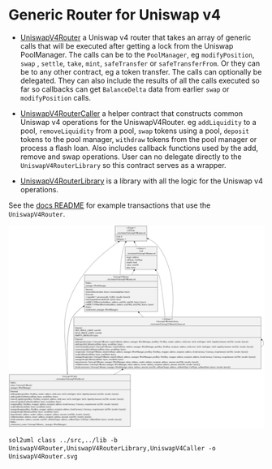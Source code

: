 # Generic Router for Uniswap v4

- [UniswapV4Router](./UniswapV4Router.sol) a Uniswap v4 router that takes an array of generic calls that will be executed after getting a lock from the Uniswap PoolManager. The calls can be to the `PoolManager`, eg `modifyPosition`, `swap` , `settle`, `take`, `mint`, `safeTransfer` or `safeTransferFrom`. Or they can be to any other contract, eg a token transfer. The calls can optionally be delegated. They can also include the results of all the calls executed so far so callbacks can get `BalanceDelta` data from earlier `swap` or `modifyPosition` calls.

- [UniswapV4RouterCaller](./UniswapV4RouterCaller.sol) a helper contract that constructs common Uniswap v4 operations for the UniswapV4Router. eg `addLiquidity` to a pool, `removeLiquidity` from a pool, `swap` tokens using a pool, `deposit` tokens to the pool manager, `withdraw` tokens from the pool manager or process a flash loan. Also includes callback functions used by the add, remove and swap operations. User can no delegate directly to the `UniswapV4RouterLibrary` so this contract serves as a wrapper.

- [UniswapV4RouterLibrary](./UniswapV4RouterLibrary.sol) is a library with all the logic for the Uniswap v4 operations.

See the [docs README](../../docs/README.md) for example transactions that use the `UniswapV4Router`.

![UniswapV4Router Contract](../../docs/UniswapV4Router.svg)

```
sol2uml class ../src,../lib -b UniswapV4Router,UniswapV4RouterLibrary,UniswapV4Caller -o UniswapV4Router.svg
```
